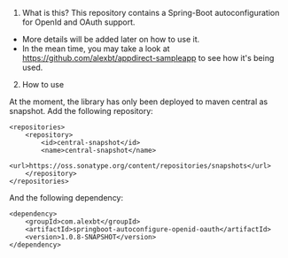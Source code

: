 1. What is this?
This repository contains a Spring-Boot autoconfiguration for OpenId and OAuth support.

- More details will be added later on how to use it.
- In the mean time, you may take a look at https://github.com/alexbt/appdirect-sampleapp to see how it's being used.

2. How to use

At the moment, the library has only been deployed to maven central as snapshot.
Add the following repository:

	<repositories>
		<repository>
			<id>central-snapshot</id>
			<name>central-snapshot</name>
			<url>https://oss.sonatype.org/content/repositories/snapshots</url>
		</repository>
	</repositories>
	
And the following dependency:

	<dependency>
		<groupId>com.alexbt</groupId>
		<artifactId>springboot-autoconfigure-openid-oauth</artifactId>
		<version>1.0.8-SNAPSHOT</version>
	</dependency>